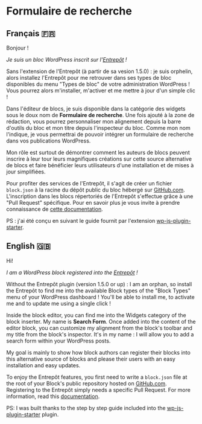 # Formulaire de recherche

## Français 🇫🇷

Bonjour !

_Je suis un bloc WordPress inscrit sur l'[Entrepôt](https://github.com/imath/entrepot) !_

Sans l'extension de l'Entrepôt (à partir de sa vesion 1.5.0) : je suis orphelin, alors installez l'Entrepôt pour me retrouver dans ses types de bloc disponibles du menu "Types de bloc" de votre administration WordPress ! Vous pourrez alors m'installer, m'activer et me mettre à jour d'un simple clic !

Dans l'éditeur de blocs, je suis disponible dans la catégorie des widgets sous le doux nom de **Formulaire de recherche**. Une fois ajouté à la zone de rédaction, vous pourrez personnaliser mon alignement depuis la barre d'outils du bloc et mon titre depuis l'inspecteur du bloc. Comme mon nom l'indique, je vous permettrai de pouvoir intégrer un formulaire de recherche dans vos publications WordPress.

Mon rôle est surtout de démontrer comment les auteurs de blocs peuvent inscrire à leur tour leurs magnifiques créations sur cette source alternative de blocs et faire bénéficier leurs utilisateurs d'une installation et de mises à jour simplifiées.

Pour profiter des services de l'Entrepôt, il s'agit de créer un fichier `block.json` à la racine du dépôt public du bloc hébergé sur [GitHub.com](https://github.com). L'inscription dans les blocs répertoriés de l'Entrepôt s'effectue grâce à une "Pull Request" spécifique. Pour en savoir plus je vous invite à prendre connaissance de [cette documentation](https://github.com/imath/entrepot/wiki).

PS : j'ai été conçu en suivant le guide fournit par l'extension [wp-js-plugin-starter](https://github.com/youknowriad/wp-js-plugin-starter).

## English 🇬🇧

Hi!

_I am a WordPress block registered into the [Entrepôt](https://github.com/imath/entrepot) !_

Without the Entrepôt plugin (version 1.5.0 or up) : I am an orphan, so install the Entrepôt to find me into the available Block types of the "Block Types" menu of your WordPress dashboard ! You'll be able to install me, to activate me and to update me using a single click !

Inside the block editor, you can find me into the Widgets category of the block inserter. My name is **Search Form**. Once added into the content of the editor block, you can customize my alignment from the block's toolbar and my title from the block's inspector. It's in my name : I will allow you to add a search form within your WordPress posts.

My goal is mainly to show how block authors can register their blocks into this alternative source of blocks and please their users with an easy installation and easy updates.

To enjoy the Entrepôt features, you first need to write a `block.json` file at the root of your Block's public repository hosted on [GitHub.com](https://github.com). Registering to the Entrepôt simply needs a specific Pull Request. For more information, read this [documentation](https://github.com/imath/entrepot/wiki).

PS: I was built thanks to the step by step guide included into the [wp-js-plugin-starter](https://github.com/youknowriad/wp-js-plugin-starter) plugin.
